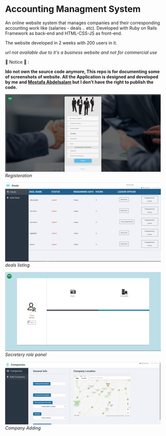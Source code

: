 # Accounting Managment System

An online website system that manages companies and their corresponding accounting work like (salaries - deals .. etc). Developed with Ruby on Rails Framework as back-end and HTML-CSS-JS as front-end.

The website developed in 2 weeks with 200 users in it.

*url not available due to it's a business website and not for commercial use*

🔔 Notice 🔔 :

**Ido not own the source code anymore, This repo is for documenting some of screenshots of website. All the Application is designed and developed by me and [Mostafa Abdelsalam](https://github.com/3bsalam) but I don't have the right to publish the code.**

![alt text](https://github.com/tarqmamdouh/clients-manager/blob/master/images/1.PNG)
*Registeration*

![alt text](https://github.com/tarqmamdouh/clients-manager/blob/master/images/Capture8.PNG)
*deals listing*

![alt text](https://github.com/tarqmamdouh/clients-manager/blob/master/images/2.PNG)
*Secretery role panel*

![alt text](https://github.com/tarqmamdouh/clients-manager/blob/master/images/5.PNG)
*Company Adding*
